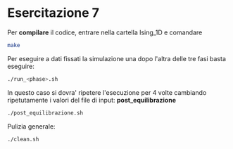 # Esercitazione 7

Per **compilare** il codice, entrare nella cartella Ising_1D e comandare
```bash
make
```


Per eseguire a dati fissati la simulazione una dopo l'altra delle tre fasi basta eseguire:
```bash
./run_<phase>.sh
```

In questo caso si dovra' ripetere l'esecuzione per 4 volte cambiando ripetutamente i valori del file di input:
**post_equilibrazione**
```bash
./post_equilibrazione.sh
```
Pulizia generale:
```bash
./clean.sh
```

